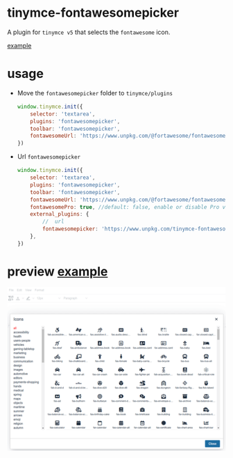 # tinymce-fontawesomepicker
A plugin for `tinymce v5` that selects the `fontawesome` icon.

[example](http://gitpages.wo2.me/tinymce-fontawesomepicker/)


# usage
- Move the `fontawesomepicker` folder to `tinymce/plugins`
    ```js
    window.tinymce.init({
        selector: 'textarea',
        plugins: 'fontawesomepicker',
        toolbar: 'fontawesomepicker',
        fontawesomeUrl: 'https://www.unpkg.com/@fortawesome/fontawesome-free@5.14.0/css/all.min.css'
    })
    ```

- Url `fontawesomepicker`
    ```js
    window.tinymce.init({
        selector: 'textarea',
        plugins: 'fontawesomepicker',
        toolbar: 'fontawesomepicker',
        fontawesomeUrl: 'https://www.unpkg.com/@fortawesome/fontawesome-free@5.14.0/css/all.min.css',
        fontawesomePro: true, //default: false, enable or disable Pro vs Free font  
        external_plugins: {
            //  url
            fontawesomepicker: 'https://www.unpkg.com/tinymce-fontawesomepicker/fontawesomepicker/plugin.min.js'
        },
    })
    ```


# preview [example](http://gitpages.wo2.me/tinymce-fontawesomepicker/)
![icons](icons.png)

